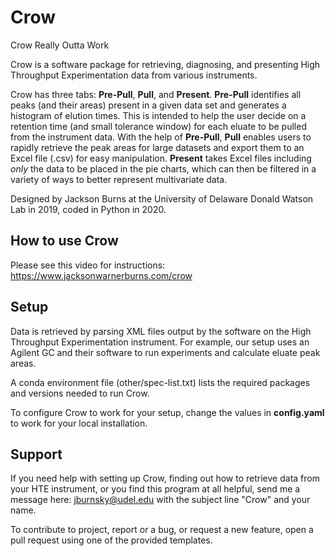 # Crow
Crow Really Outta Work

Crow is a software package for retrieving, diagnosing, and presenting High Throughput Experimentation data from various instruments.

Crow has three tabs: __Pre-Pull__, __Pull__, and __Present__. __Pre-Pull__ identifies all peaks (and their areas) present in a given data set and generates a histogram of elution times. This is intended to help the user decide on a retention time (and small tolerance window) for each eluate to be pulled from the instrument data. With the help of __Pre-Pull__, __Pull__ enables users to rapidly retrieve the peak areas for large datasets and export them to an Excel file (.csv) for easy manipulation. __Present__ takes Excel files including _only_ the data to be placed in the pie charts, which can then be filtered in a variety of ways to better represent multivariate data.

Designed by Jackson Burns at the University of Delaware Donald Watson Lab in 2019, coded in Python in 2020.

## How to use Crow
Please see this video for instructions:
https://www.jacksonwarnerburns.com/crow

## Setup
Data is retrieved by parsing XML files output by the software on the High Throughput Experimentation instrument. For example, our setup uses an Agilent GC and their software to run experiments and calculate eluate peak areas.

A conda environment file (other/spec-list.txt) lists the required packages and versions needed to run Crow.

To configure Crow to work for your setup, change the values in __config.yaml__ to work for your local installation.
  
## Support
If you need help with setting up Crow, finding out how to retrieve data from your HTE instrument, or you find this program at all helpful, send me a message here: jburnsky@udel.edu with the subject line "Crow" and your name.

To contribute to project, report or a bug, or request a new feature, open a pull request using one of the provided templates.

